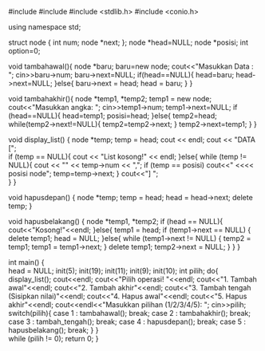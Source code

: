 #include <iostream>
#include <cstdlib>
#include <stdlib.h>
#include <conio.h> 

using namespace std;

struct node
{
  int num;
  node *next; 
};
	node *head=NULL;
	node *posisi; 
	int option=0;
  
void tambahawal(){
  node *baru;
  baru=new node;
  cout<<"Masukkan Data	: ";
  cin>>baru->num;
  baru->next=NULL;
  if(head==NULL){
    head=baru;
    head->next=NULL;
  }else{
    baru->next = head;
    head = baru;
  }
} 

void tambahakhir(){
  node *temp1, *temp2; 
  temp1 = new node; 
  cout<<"Masukkan angka: ";
  cin>>temp1->num;
  temp1->next=NULL; 
  if (head==NULL){
    head=temp1;
    posisi=head;
  }else{
    temp2=head;
    while(temp2->next!=NULL){
      temp2=temp2->next; 
    }
	temp2->next=temp1;
  }
} 

void display_list()
{
  node *temp;
  temp = head;
  cout << endl;
cout << "DATA [";  
  if (temp == NULL){
    cout << "List kosong!" << endl;
	}else{
    while (temp != NULL){
     cout << "" << temp->num << ",";
     if (temp == posisi)
	cout<<"     <<<< posisi node";
     temp=temp->next; 
    }
    cout<<"] ";  
  }
} 

void hapusdepan()
{
  node *temp;
  temp = head;
  head = head->next;
  delete temp;
} 

void hapusbelakang()
{
  node *temp1, *temp2;
  if (head == NULL){
  cout<<"Kosong!"<<endl;
  }else{
    temp1 = head;
    if (temp1->next == NULL)
    {
      delete temp1;
      head = NULL;
    }else{
      while (temp1->next != NULL)
      {
        temp2 = temp1;
        temp1 = temp1->next;
      }
      delete temp1;
      temp2->next = NULL;
    }
   }
} 

int main()
{	
	head = NULL;
	init(5);
  	init(19);
  	init(11);
  	init(9);
  	init(10);
  	int pilih;
  do{
    display_list();
    cout<<endl;
    cout<<"Pilih operasi! "<<endl;
    cout<<"1. Tambah awal"<<endl;
    cout<<"2. Tambah akhir"<<endl;
    cout<<"3. Tambah tengah (Sisipkan nilai)"<<endl;
    cout<<"4. Hapus awal"<<endl;
    cout<<"5. Hapus akhir"<<endl;
    cout<<endl<<"Masukkan pilihan (1/2/3/4/5): ";
    cin>>pilih;
switch(pilih){
  case 1 : tambahawal(); 
    break;
  case 2 : tambahakhir();
    break;
  case 3 : tambah_tengah();
    break;
  case 4 : hapusdepan();
    break;
  case 5 : hapusbelakang();
    break;
  }
 }  
while (pilih != 0);
return 0; 
}
